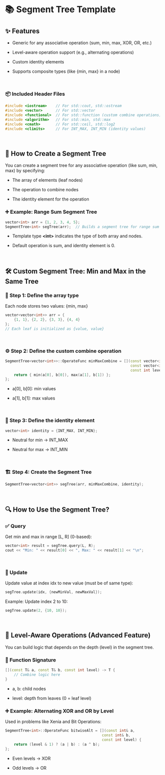 # 📚 Segment Tree Template

## ✨ Features
- Generic for any associative operation (sum, min, max, XOR, OR, etc.)

- Level-aware operation support (e.g., alternating operations)

- Custom identity elements

- Supports composite types (like {min, max} in a node)

<br>

### 📦 Included Header Files
```cpp
#include <iostream>    // For std::cout, std::ostream
#include <vector>      // For std::vector
#include <functional>  // For std::function (custom combine operations)
#include <algorithm>   // For std::min, std::max
#include <cmath>       // For std::ceil, std::log2
#include <climits>     // For INT_MAX, INT_MIN (identity values)
```

<br>

## 🚀 How to Create a Segment Tree
You can create a segment tree for any associative operation (like sum, min, max) by specifying:

- The array of elements (leaf nodes)

- The operation to combine nodes

- The identity element for the operation

### ➕ Example: Range Sum Segment Tree
```cpp
vector<int> arr = {1, 2, 3, 4, 5};
SegmentTree<int> segTree(arr);  // Builds a segment tree for range sum queries by default
```

- Template type **\<int\>** indicates the type of both array and nodes.

- Default operation is sum, and identity element is 0.

<br>

## 🛠 Custom Segment Tree: Min and Max in the Same Tree
### 🧱 Step 1: Define the array type
Each node stores two values: {min, max}
```cpp
vector<vector<int>> arr = {
    {1, 1}, {2, 2}, {3, 3}, {4, 4}
};
// Each leaf is initialized as {value, value}
```

<br>

### ⚙️ Step 2: Define the custom combine operation
```cpp
SegmentTree<vector<int>>::OperateFunc minMaxCombine = [](const vector<int>& a,
                                                         const vector<int>& b,
                                                         const int level) -> vector<int> {
    return { min(a[0], b[0]), max(a[1], b[1]) };
};
```
- a[0], b[0]: min values

- a[1], b[1]: max values

<br>

### 🧩 Step 3: Define the identity element
```cpp
vector<int> identity = {INT_MAX, INT_MIN};
```

- Neutral for min → INT_MAX

- Neutral for max → INT_MIN

<br>

### 🏗 Step 4: Create the Segment Tree
```cpp
SegmentTree<vector<int>> segTree(arr, minMaxCombine, identity);
```

<br>

## 🔍 How to Use the Segment Tree?
### ✅ Query
Get min and max in range [L, R] (0-based):
```cpp
vector<int> result = segTree.query(L, R);
cout << "Min: " << result[0] << ", Max: " << result[1] << "\n";
```

<br>

### 🔄 Update
Update value at index idx to new value (must be of same type):
```cpp
segTree.update(idx, {newMinVal, newMaxVal});
```
Example: Update index 2 to 10:
```cpp
segTree.update(2, {10, 10});
```

<br>

## 🧠 Level-Aware Operations (Advanced Feature)
You can build logic that depends on the depth (level) in the segment tree.

### 📌 Function Signature
```cpp
[](const T& a, const T& b, const int level) -> T {
    // Combine logic here
}
```

- a, b: child nodes

- level: depth from leaves (0 = leaf level)


### ➕ Example: Alternating XOR and OR by Level
Used in problems like Xenia and Bit Operations:
```cpp
SegmentTree<int>::OperateFunc bitwiseAlt = [](const int& a,
                                            const int& b,
                                            const int level) {
    return (level & 1) ? (a | b) : (a ^ b);
};
```

- Even levels → XOR

- Odd levels → OR
